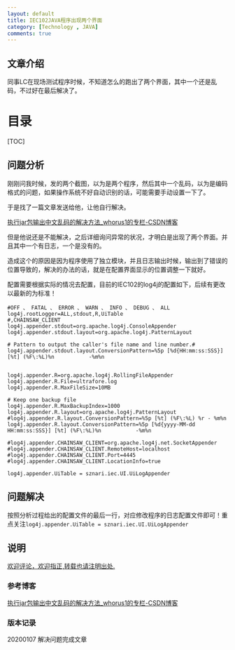 ```yaml
---
layout: default
title: IEC102JAVA程序出现两个界面
category: [Technology , JAVA]
comments: true
---
```


## 文章介绍
同事LC在现场测试程序时候，不知道怎么的跑出了两个界面，其中一个还是乱码，不过好在最后解决了。






# 目录

[TOC]








## 问题分析

刚刚问我时候，发的两个截图，以为是两个程序，然后其中一个乱码，以为是编码格式的问题，如果操作系统不好自动识别的话，可能需要手动设置一下了。

于是找了一篇文章发送给他，让他自行解决。

[执行jar包输出中文乱码的解决方法_whorus1的专栏-CSDN博客](https://blog.csdn.net/whorus1/article/details/51518139 )


但是他说还是不能解决，之后详细询问异常的状况，才明白是出现了两个界面。并且其中一个有日志，一个是没有的。

造成这个的原因是因为程序使用了独立模块，并且日志输出时候，输出到了错误的位置导致的，解决的办法的话，就是在配置界面显示的位置调整一下就好。

配置需要根据实际的情况去配置，目前的IEC102的log4j的配置如下，后续有更改以最新的为标准！

```
#OFF 、 FATAL 、 ERROR 、 WARN 、 INFO 、 DEBUG 、 ALL
log4j.rootLogger=ALL,stdout,R,UiTable
#,CHAINSAW_CLIENT
log4j.appender.stdout=org.apache.log4j.ConsoleAppender
log4j.appender.stdout.layout=org.apache.log4j.PatternLayout

# Pattern to output the caller's file name and line number.#
log4j.appender.stdout.layout.ConversionPattern=%5p [%d{HH:mm:ss:SSS}] [%t] (%F\:%L)%n           -%m%n


log4j.appender.R=org.apache.log4j.RollingFileAppender 
log4j.appender.R.File=ultrafore.log
log4j.appender.R.MaxFileSize=10MB 

# Keep one backup file
log4j.appender.R.MaxBackupIndex=1000
log4j.appender.R.layout=org.apache.log4j.PatternLayout
#log4j.appender.R.layout.ConversionPattern=%5p [%t] (%F\:%L) %r - %m%n
log4j.appender.R.layout.ConversionPattern=%5p [%d{yyyy-MM-dd HH:mm:ss:SSS}] [%t] (%F\:%L)%n           -%m%n

#log4j.appender.CHAINSAW_CLIENT=org.apache.log4j.net.SocketAppender
#log4j.appender.CHAINSAW_CLIENT.RemoteHost=localhost
#log4j.appender.CHAINSAW_CLIENT.Port=4445
#log4j.appender.CHAINSAW_CLIENT.LocationInfo=true

log4j.appender.UiTable = sznari.iec.UI.UiLogAppender
```





## 问题解决

按照分析过程给出的配置文件的最后一行，对应修改程序的日志配置文件即可！重点关注`log4j.appender.UiTable = sznari.iec.UI.UiLogAppender`





## 说明

[欢迎评论，欢迎指正,转载也请注明出处.](https://wangkun19930608.github.io/technology/java/2020/01/06/company-iec102-error/ )


### 参考博客

[执行jar包输出中文乱码的解决方法_whorus1的专栏-CSDN博客](https://blog.csdn.net/whorus1/article/details/51518139 )

### 版本记录
20200107 解决问题完成文章
